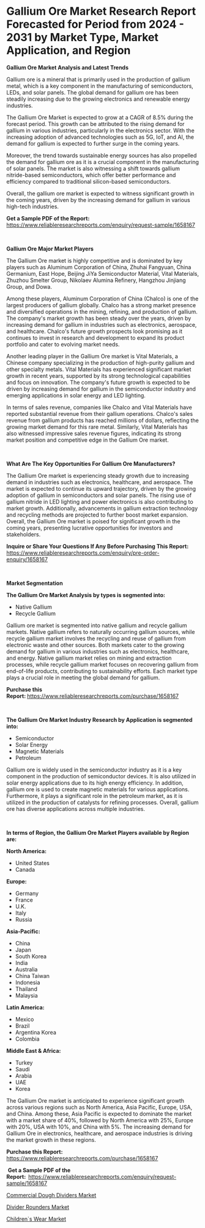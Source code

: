 <p><h1>Gallium Ore Market Research Report Forecasted for Period from 2024 -  2031 by Market Type, Market Application, and Region</h1></p><p><strong>Gallium Ore Market Analysis and Latest Trends</strong></p>
<p><p>Gallium ore is a mineral that is primarily used in the production of gallium metal, which is a key component in the manufacturing of semiconductors, LEDs, and solar panels. The global demand for gallium ore has been steadily increasing due to the growing electronics and renewable energy industries.</p><p>The Gallium Ore Market is expected to grow at a CAGR of 8.5% during the forecast period. This growth can be attributed to the rising demand for gallium in various industries, particularly in the electronics sector. With the increasing adoption of advanced technologies such as 5G, IoT, and AI, the demand for gallium is expected to further surge in the coming years.</p><p>Moreover, the trend towards sustainable energy sources has also propelled the demand for gallium ore as it is a crucial component in the manufacturing of solar panels. The market is also witnessing a shift towards gallium nitride-based semiconductors, which offer better performance and efficiency compared to traditional silicon-based semiconductors.</p><p>Overall, the gallium ore market is expected to witness significant growth in the coming years, driven by the increasing demand for gallium in various high-tech industries.</p></p>
<p><strong>Get a Sample PDF of the Report:&nbsp;</strong> <a href="https://www.reliableresearchreports.com/enquiry/request-sample/1658167">https://www.reliableresearchreports.com/enquiry/request-sample/1658167</a></p>
<p>&nbsp;</p>
<p><strong>Gallium Ore Major Market Players</strong></p>
<p><p>The Gallium Ore market is highly competitive and is dominated by key players such as Aluminum Corporation of China, Zhuhai Fangyuan, China Germanium, East Hope, Beijing JiYa Semiconductor Material, Vital Materials, Zhuzhou Smelter Group, Nikolaev Alumina Refinery, Hangzhou Jinjiang Group, and Dowa.</p><p>Among these players, Aluminum Corporation of China (Chalco) is one of the largest producers of gallium globally. Chalco has a strong market presence and diversified operations in the mining, refining, and production of gallium. The company's market growth has been steady over the years, driven by increasing demand for gallium in industries such as electronics, aerospace, and healthcare. Chalco's future growth prospects look promising as it continues to invest in research and development to expand its product portfolio and cater to evolving market needs.</p><p>Another leading player in the Gallium Ore market is Vital Materials, a Chinese company specializing in the production of high-purity gallium and other specialty metals. Vital Materials has experienced significant market growth in recent years, supported by its strong technological capabilities and focus on innovation. The company's future growth is expected to be driven by increasing demand for gallium in the semiconductor industry and emerging applications in solar energy and LED lighting.</p><p>In terms of sales revenue, companies like Chalco and Vital Materials have reported substantial revenue from their gallium operations. Chalco's sales revenue from gallium products has reached millions of dollars, reflecting the growing market demand for this rare metal. Similarly, Vital Materials has also witnessed impressive sales revenue figures, indicating its strong market position and competitive edge in the Gallium Ore market.</p></p>
<p>&nbsp;</p>
<p><strong>What Are The Key Opportunities For Gallium Ore Manufacturers?</strong></p>
<p><p>The Gallium Ore market is experiencing steady growth due to increasing demand in industries such as electronics, healthcare, and aerospace. The market is expected to continue its upward trajectory, driven by the growing adoption of gallium in semiconductors and solar panels. The rising use of gallium nitride in LED lighting and power electronics is also contributing to market growth. Additionally, advancements in gallium extraction technology and recycling methods are projected to further boost market expansion. Overall, the Gallium Ore market is poised for significant growth in the coming years, presenting lucrative opportunities for investors and stakeholders.</p></p>
<p><strong>Inquire or Share Your Questions If Any Before Purchasing This Report:</strong> <a href="https://www.reliableresearchreports.com/enquiry/pre-order-enquiry/1658167">https://www.reliableresearchreports.com/enquiry/pre-order-enquiry/1658167</a></p>
<p>&nbsp;</p>
<p><strong>Market Segmentation</strong></p>
<p><strong>The Gallium Ore Market Analysis by types is segmented into:</strong></p>
<p><ul><li>Native Gallium</li><li>Recycle Gallium</li></ul></p>
<p><p>Gallium ore market is segmented into native gallium and recycle gallium markets. Native gallium refers to naturally occurring gallium sources, while recycle gallium market involves the recycling and reuse of gallium from electronic waste and other sources. Both markets cater to the growing demand for gallium in various industries such as electronics, healthcare, and energy. Native gallium market relies on mining and extraction processes, while recycle gallium market focuses on recovering gallium from end-of-life products, contributing to sustainability efforts. Each market type plays a crucial role in meeting the global demand for gallium.</p></p>
<p><strong>Purchase this Report:&nbsp;</strong><a href="https://www.reliableresearchreports.com/purchase/1658167">https://www.reliableresearchreports.com/purchase/1658167</a></p>
<p>&nbsp;</p>
<p><strong>The Gallium Ore Market Industry Research by Application is segmented into:</strong></p>
<p><ul><li>Semiconductor</li><li>Solar Energy</li><li>Magnetic Materials</li><li>Petroleum</li></ul></p>
<p><p>Gallium ore is widely used in the semiconductor industry as it is a key component in the production of semiconductor devices. It is also utilized in solar energy applications due to its high energy efficiency. In addition, gallium ore is used to create magnetic materials for various applications. Furthermore, it plays a significant role in the petroleum market, as it is utilized in the production of catalysts for refining processes. Overall, gallium ore has diverse applications across multiple industries.</p></p>
<p>&nbsp;</p>
<p><strong>In terms of Region, the Gallium Ore Market Players available by Region are:</strong></p>
<p>
    <p> <strong> North America: </strong>
        <ul>
            <li>United States</li>
            <li>Canada</li>
        </ul>
        </p> 
    <p> <strong> Europe: </strong>
        <ul>
            <li>Germany</li>
            <li>France</li>
            <li>U.K.</li>
            <li>Italy</li>
            <li>Russia</li>
        </ul>
        </p> 
    <p> <strong> Asia-Pacific: </strong>
        <ul>
            <li>China</li>
            <li>Japan</li>
            <li>South Korea</li>
            <li>India</li>
            <li>Australia</li>
            <li>China Taiwan</li>
            <li>Indonesia</li>
            <li>Thailand</li>
            <li>Malaysia</li>
        </ul>
        </p> 
    <p> <strong> Latin America: </strong>
        <ul>
            <li>Mexico</li>
            <li>Brazil</li>
            <li>Argentina Korea</li>
            <li>Colombia</li>
        </ul>
        </p> 
    <p> <strong> Middle East & Africa: </strong>
        <ul>
            <li>Turkey</li>
            <li>Saudi</li>
            <li>Arabia</li>
            <li>UAE</li>
            <li>Korea</li>
        </ul>
    </p>
    </p>
<p><p>The Gallium Ore market is anticipated to experience significant growth across various regions such as North America, Asia Pacific, Europe, USA, and China. Among these, Asia Pacific is expected to dominate the market with a market share of 40%, followed by North America with 25%, Europe with 20%, USA with 10%, and China with 5%. The increasing demand for Gallium Ore in electronics, healthcare, and aerospace industries is driving the market growth in these regions.</p></p>
<p><strong>Purchase this Report: </strong><a href="https://www.reliableresearchreports.com/purchase/1658167">https://www.reliableresearchreports.com/purchase/1658167</a></p>
<p>&nbsp;<strong>Get a Sample PDF of the Report:&nbsp;&nbsp;</strong><a href="https://www.reliableresearchreports.com/enquiry/request-sample/1658167">https://www.reliableresearchreports.com/enquiry/request-sample/1658167</a></p>
<p><strong></strong></p>
<p><p><a href="https://view.publitas.com/reportprime-1/commercial-dough-dividers-market-research-report-unlocks-analysis-on-the-market-financial-status-market-size-and-market-revenue-upto-2030/">Commercial Dough Dividers Market</a></p><p><a href="https://view.publitas.com/reportprime-1/divider-rounders-market-research-report-provides-critical-insights-that-can-help-shape-business-development-and-investment-strategies/">Divider Rounders Market</a></p><p><a href="https://view.publitas.com/reportprime-1/childrens-wear-market-size-and-growth-market-segmentation-regional-and-country-breakdowns-and-market-trends-for-period-from-2023-2030/">Children`s Wear Market</a></p></p>
